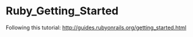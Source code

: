 # Ruby_Getting_Started
Following this tutorial:
http://guides.rubyonrails.org/getting_started.html 
